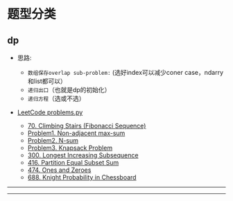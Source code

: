 # 题型分类
## dp
* 思路: 
     * `数组保存overlap sub-problem:` (选好index可以减少coner case，ndarry和list都可以）
     * `递归出口`（也就是dp的初始化）
     * `递归方程`（选或不选）


* [LeetCode problems.py](https://github.com/tmzcareer/leetcode/blob/master/dp/dp.py)
    *  [70. Climbing Stairs (Fibonacci Sequence)](https://leetcode.com/problems/climbing-stairs/)
    *  [Problem1. Non-adjacent max-sum](https://www.youtube.com/watch?v=Jakbj4vaIbE)
    *  [Problem2. N-sum](https://www.youtube.com/watch?v=Jakbj4vaIbE)
    *  [Problem3. Knapsack Problem](https://www.geeksforgeeks.org/0-1-knapsack-problem-dp-10/)
    *  [300. Longest Increasing Subsequence](https://leetcode.com/problems/longest-increasing-subsequence/)
    *  [416. Partition Equal Subset Sum](https://leetcode.com/problems/partition-equal-subset-sum/)
    *  [474. Ones and Zeroes](https://leetcode.com/problems/ones-and-zeroes/)
    *  [688. Knight Probability in Chessboard](https://leetcode.com/problems/knight-probability-in-chessboard/)

***
***
